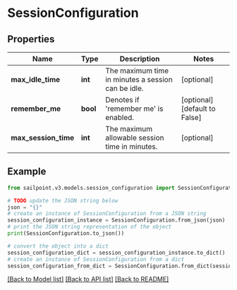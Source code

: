 # SessionConfiguration


## Properties

Name | Type | Description | Notes
------------ | ------------- | ------------- | -------------
**max_idle_time** | **int** | The maximum time in minutes a session can be idle. | [optional] 
**remember_me** | **bool** | Denotes if &#39;remember me&#39; is enabled. | [optional] [default to False]
**max_session_time** | **int** | The maximum allowable session time in minutes. | [optional] 

## Example

```python
from sailpoint.v3.models.session_configuration import SessionConfiguration

# TODO update the JSON string below
json = "{}"
# create an instance of SessionConfiguration from a JSON string
session_configuration_instance = SessionConfiguration.from_json(json)
# print the JSON string representation of the object
print(SessionConfiguration.to_json())

# convert the object into a dict
session_configuration_dict = session_configuration_instance.to_dict()
# create an instance of SessionConfiguration from a dict
session_configuration_from_dict = SessionConfiguration.from_dict(session_configuration_dict)
```
[[Back to Model list]](../README.md#documentation-for-models) [[Back to API list]](../README.md#documentation-for-api-endpoints) [[Back to README]](../README.md)



